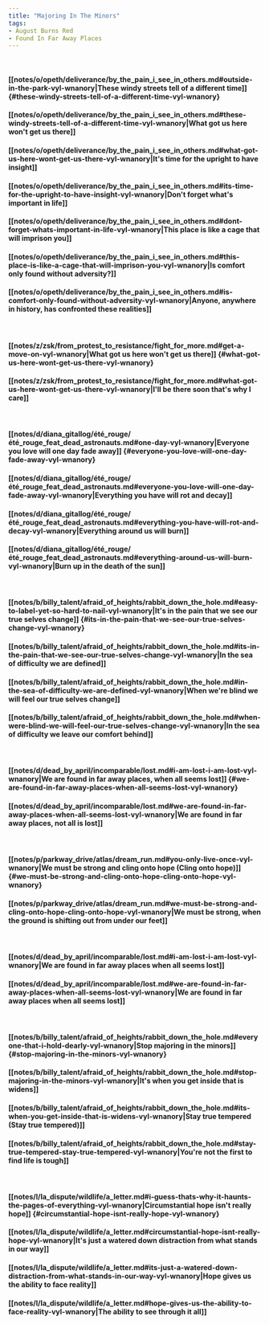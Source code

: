 ```yaml
---
title: "Majoring In The Minors"
tags:
- August Burns Red
- Found In Far Away Places
---
```

&nbsp;
#### [[notes/o/opeth/deliverance/by_the_pain_i_see_in_others.md#outside-in-the-park-vyl-wnanory|These windy streets tell of a different time]] {#these-windy-streets-tell-of-a-different-time-vyl-wnanory}
#### [[notes/o/opeth/deliverance/by_the_pain_i_see_in_others.md#these-windy-streets-tell-of-a-different-time-vyl-wnanory|What got us here won't get us there]]
#### [[notes/o/opeth/deliverance/by_the_pain_i_see_in_others.md#what-got-us-here-wont-get-us-there-vyl-wnanory|It's time for the upright to have insight]]
#### [[notes/o/opeth/deliverance/by_the_pain_i_see_in_others.md#its-time-for-the-upright-to-have-insight-vyl-wnanory|Don't forget what's important in life]]
#### [[notes/o/opeth/deliverance/by_the_pain_i_see_in_others.md#dont-forget-whats-important-in-life-vyl-wnanory|This place is like a cage that will imprison you]]
#### [[notes/o/opeth/deliverance/by_the_pain_i_see_in_others.md#this-place-is-like-a-cage-that-will-imprison-you-vyl-wnanory|Is comfort only found without adversity?]]
#### [[notes/o/opeth/deliverance/by_the_pain_i_see_in_others.md#is-comfort-only-found-without-adversity-vyl-wnanory|Anyone, anywhere in history, has confronted these realities]]
&nbsp;
#### [[notes/z/zsk/from_protest_to_resistance/fight_for_more.md#get-a-move-on-vyl-wnanory|What got us here won't get us there]] {#what-got-us-here-wont-get-us-there-vyl-wnanory}
#### [[notes/z/zsk/from_protest_to_resistance/fight_for_more.md#what-got-us-here-wont-get-us-there-vyl-wnanory|I'll be there soon that's why I care]]
&nbsp;
#### [[notes/d/diana_gitallog/été_rouge/été_rouge_feat_dead_astronauts.md#one-day-vyl-wnanory|Everyone you love will one day fade away]] {#everyone-you-love-will-one-day-fade-away-vyl-wnanory}
#### [[notes/d/diana_gitallog/été_rouge/été_rouge_feat_dead_astronauts.md#everyone-you-love-will-one-day-fade-away-vyl-wnanory|Everything you have will rot and decay]]
#### [[notes/d/diana_gitallog/été_rouge/été_rouge_feat_dead_astronauts.md#everything-you-have-will-rot-and-decay-vyl-wnanory|Everything around us will burn]]
#### [[notes/d/diana_gitallog/été_rouge/été_rouge_feat_dead_astronauts.md#everything-around-us-will-burn-vyl-wnanory|Burn up in the death of the sun]]
&nbsp;
#### [[notes/b/billy_talent/afraid_of_heights/rabbit_down_the_hole.md#easy-to-label-yet-so-hard-to-nail-vyl-wnanory|It's in the pain that we see our true selves change]] {#its-in-the-pain-that-we-see-our-true-selves-change-vyl-wnanory}
#### [[notes/b/billy_talent/afraid_of_heights/rabbit_down_the_hole.md#its-in-the-pain-that-we-see-our-true-selves-change-vyl-wnanory|In the sea of difficulty we are defined]]
#### [[notes/b/billy_talent/afraid_of_heights/rabbit_down_the_hole.md#in-the-sea-of-difficulty-we-are-defined-vyl-wnanory|When we're blind we will feel our true selves change]]
#### [[notes/b/billy_talent/afraid_of_heights/rabbit_down_the_hole.md#when-were-blind-we-will-feel-our-true-selves-change-vyl-wnanory|In the sea of difficulty we leave our comfort behind]]
&nbsp;
#### [[notes/d/dead_by_april/incomparable/lost.md#i-am-lost-i-am-lost-vyl-wnanory|We are found in far away places, when all seems lost]] {#we-are-found-in-far-away-places-when-all-seems-lost-vyl-wnanory}
#### [[notes/d/dead_by_april/incomparable/lost.md#we-are-found-in-far-away-places-when-all-seems-lost-vyl-wnanory|We are found in far away places, not all is lost]]
&nbsp;
#### [[notes/p/parkway_drive/atlas/dream_run.md#you-only-live-once-vyl-wnanory|We must be strong and cling onto hope (Cling onto hope)]] {#we-must-be-strong-and-cling-onto-hope-cling-onto-hope-vyl-wnanory}
#### [[notes/p/parkway_drive/atlas/dream_run.md#we-must-be-strong-and-cling-onto-hope-cling-onto-hope-vyl-wnanory|We must be strong, when the ground is shifting out from under our feet]]
&nbsp;
#### [[notes/d/dead_by_april/incomparable/lost.md#i-am-lost-i-am-lost-vyl-wnanory|We are found in far away places when all seems lost]]
#### [[notes/d/dead_by_april/incomparable/lost.md#we-are-found-in-far-away-places-when-all-seems-lost-vyl-wnanory|We are found in far away places when all seems lost]]
&nbsp;
#### [[notes/b/billy_talent/afraid_of_heights/rabbit_down_the_hole.md#everyone-that-i-hold-dearly-vyl-wnanory|Stop majoring in the minors]] {#stop-majoring-in-the-minors-vyl-wnanory}
#### [[notes/b/billy_talent/afraid_of_heights/rabbit_down_the_hole.md#stop-majoring-in-the-minors-vyl-wnanory|It's when you get inside that is widens]]
#### [[notes/b/billy_talent/afraid_of_heights/rabbit_down_the_hole.md#its-when-you-get-inside-that-is-widens-vyl-wnanory|Stay true tempered (Stay true tempered)]]
#### [[notes/b/billy_talent/afraid_of_heights/rabbit_down_the_hole.md#stay-true-tempered-stay-true-tempered-vyl-wnanory|You're not the first to find life is tough]]
&nbsp;
#### [[notes/l/la_dispute/wildlife/a_letter.md#i-guess-thats-why-it-haunts-the-pages-of-everything-vyl-wnanory|Circumstantial hope isn't really hope]] {#circumstantial-hope-isnt-really-hope-vyl-wnanory}
#### [[notes/l/la_dispute/wildlife/a_letter.md#circumstantial-hope-isnt-really-hope-vyl-wnanory|It's just a watered down distraction from what stands in our way]]
#### [[notes/l/la_dispute/wildlife/a_letter.md#its-just-a-watered-down-distraction-from-what-stands-in-our-way-vyl-wnanory|Hope gives us the ability to face reality]]
#### [[notes/l/la_dispute/wildlife/a_letter.md#hope-gives-us-the-ability-to-face-reality-vyl-wnanory|The ability to see through it all]]
